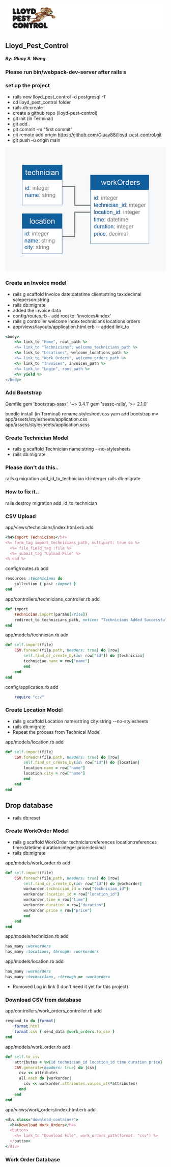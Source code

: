 ![Lloyd Pest Control](./app/assets/images/lloydheader.jpg)

## Lloyd_Pest_Control
##### By: Gluay S. Wang

### Please run bin/webpack-dev-server after rails s

### set up the project
- rails new lloyd_pest_control -d postgresql -T
- cd lloyd_pest_control folder
- rails db:create
- create a github repo (lloyd-pest-control)
- git init (in Terminal)
- git add .
- git commit -m "first commit"
- git remote add origin https://github.com/Gluay88/lloyd-pest-control.git
- git push -u origin main

![Association](./app/assets/images/table-data.jpg)

### Create an Invoice model
- rails g scaffold Invoice date:datetime client:string tax:decimal saleperson:string
- rails db:migrate
- added the invoice data 
- config/routes.rb - add root to: 'invoices#index'
- rails g controller welcome index technicians locations orders 
- app/views/layouts/application.html.erb -- added link_to 
``` ruby
<body>
    <%= link_to "Home", root_path %>
    <%= link_to "Technicians", welcome_technicians_path %>
    <%= link_to "Locations", welcome_locations_path %>
    <%= link_to "Work Orders", welcome_orders_path %>
    <%= link_to "Invoices", invoices_path %>
    <%= link_to "Login", root_path %>
    <%= yield %>
</body>
```
### Add Bootstrap
Gemfile
gem 'bootstrap-sass', '~> 3.4.1'
gem 'sassc-rails', '>= 2.1.0'

bundle install (in Terminal)
rename stylesheet css
yarn add bootstrap
mv app/assets/stylesheets/application.css app/assets/stylesheets/application.scss

### Create Technician Model
- rails g scaffold Technician name:string --no-stylesheets
- rails db:migrate

### Please don't do this..
rails g migration add_id_to_technician id:interger
rails db:migrate
### How to fix it..
rails destroy migration add_id_to_technician

### CSV Upload
app/views/technicians/index.html.erb
add
``` ruby
<h4>Import Technicians</h4>
<%= form_tag import_technicians_path, multipart: true do %>
  <%= file_field_tag :file %>
  <%= submit_tag "Upload File" %>
<% end %>
```
config/routes.rb
add
``` ruby
resources :technicians do 
    collection { post :import }
end
```

app/controllers/technicians_controller.rb
add
``` ruby
def import 
    Technician.import(params[:file])
    redirect_to technicians_path, notice: "Technicians Added Successfully!"
end
```
app/models/technician.rb
add
``` ruby
def self.import(file)
    CSV.foreach(file.path, headers: true) do |row| 
        self.find_or_create_by(id: row["id"]) do |technician|
        technician.name = row["name"]
        end  
    end
end
```
config/application.rb 
add
```ruby 
    require "csv"
```
### Create Location Model
- rails g scaffold Location name:string city:string --no-stylesheets
- rails db:migrate
- Repeat the process from Technical Model

app/models/location.rb
add
``` ruby 
def self.import(file)
    CSV.foreach(file.path, headers: true) do |row| 
        self.find_or_create_by(id: row["id"]) do |location|
        location.name = row["name"]
        location.city = row["name"]
        end  
    end
end
```

## Drop database 
- rails db:reset

### Create WorkOrder Model
- rails g scaffold WorkOrder technician:references location:references time:datetime duration:integer price:decimal
- rails db:migrate

app/models/work_order.rb
add
``` ruby
def self.import(file)
    CSV.foreach(file.path, headers: true) do |row| 
        self.find_or_create_by(id: row["id"]) do |workorder|
        workorder.technician_id = row["technician_id"]
        workorder.location_id = row["location_id"]
        workorder.time = row["time"]
        workorder.duration = row["duration"]
        workorder.price = row["price"]
        end  
    end
end
```
app/models/technician.rb
add 
``` ruby
has_many :workorders
has_many :locations, through: :workorders
```
app/models/location.rb
add
``` ruby
has_many :workorders
has_many :technicians, :through => :workorders
```
- Romoved Log in link (I don't need it yet for this project)

### Download CSV from database
app/controllers/work_orders_controller.rb
add

``` ruby
respond_to do |format|
    format.html
    format.csv { send_data @work_orders.to_csv }
end
```
app/models/work_order.rb
add
``` ruby
def self.to_csv
    attributes = %w{id technician_id location_id time duration price}
    CSV.generate(headers: true) do |csv|
      csv << attributes
      all.each do |workorder| 
        csv << workorder.attributes.values_at(*attributes)
      end
    end
end
```
app/views/work_orders/index.html.erb
add

``` ruby
<div class="download-container">
  <h4>Download Work_Orders</h4>
  <button>
    <%= link_to "Download File", work_orders_path(format: "csv") %>
  </button>
</div>
```

### Work Order Database
